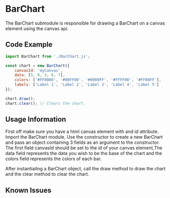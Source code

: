 # BarChart
The BarChart submodule is responsible for drawing a BarChart on a canvas element using the canvas api. 

## Code Example
```JavaScript
import BarChart from './BarChart.js';

const chart = new BarChart({
    canvasId: 'myCanvas',
    data: [5, 8, 3, 6, 7],
    colors: ['#FF0000', '#00FF00', '#0000FF', '#FFFF00', '#FF00FF'],
    labels: ['Label 1', 'Label 2', 'Label 3', 'Label 4', 'Label 5']
});

chart.draw();
chart.clear(); // Clears the chart.
```

## Usage Information

First off make sure you have a html canvas element with and id attribute. Import the BarChart module, Use the constructor to create a new BarChart and pass an object containing 3 fields as an argument to the constructor. The first field canvasId should be set to the id of your canvas element,The data field represents the data you wish to be the base of the chart and the colors field represents the colors of each bar. 

After instantiaitng a BarChart object, call the draw method to draw the chart and the clear method to clear the chart.

## Known Issues


